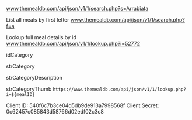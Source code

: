 www.themealdb.com/api/json/v1/1/search.php?s=Arrabiata

List all meals by first letter
www.themealdb.com/api/json/v1/1/search.php?f=a

Lookup full meal details by id
www.themealdb.com/api/json/v1/1/lookup.php?i=52772


idCategory

strCategory

strCategoryDescription

strCategoryThumb
`https://www.themealdb.com/api/json/v1/1/lookup.php?i=${mealID}`


Client ID: 540f6c7b3ce04d5db9de913a7998568f
 Client Secret: 0c62457c085843d58766d02edf02c3c8